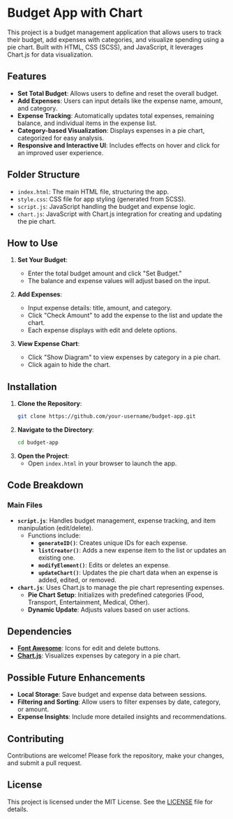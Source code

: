 # Budget App with Chart

This project is a budget management application that allows users to track their budget, add expenses with categories, and visualize spending using a pie chart. Built with HTML, CSS (SCSS), and JavaScript, it leverages Chart.js for data visualization.

## Features

- **Set Total Budget**: Allows users to define and reset the overall budget.
- **Add Expenses**: Users can input details like the expense name, amount, and category.
- **Expense Tracking**: Automatically updates total expenses, remaining balance, and individual items in the expense list.
- **Category-based Visualization**: Displays expenses in a pie chart, categorized for easy analysis.
- **Responsive and Interactive UI**: Includes effects on hover and click for an improved user experience.

## Folder Structure

- `index.html`: The main HTML file, structuring the app.
- `style.css`: CSS file for app styling (generated from SCSS).
- `script.js`: JavaScript handling the budget and expense logic.
- `chart.js`: JavaScript with Chart.js integration for creating and updating the pie chart.

## How to Use

1. **Set Your Budget**:
   - Enter the total budget amount and click "Set Budget."
   - The balance and expense values will adjust based on the input.

2. **Add Expenses**:
   - Input expense details: title, amount, and category.
   - Click "Check Amount" to add the expense to the list and update the chart.
   - Each expense displays with edit and delete options.

3. **View Expense Chart**:
   - Click "Show Diagram" to view expenses by category in a pie chart.
   - Click again to hide the chart.

## Installation

1. **Clone the Repository**:
    ```bash
    git clone https://github.com/your-username/budget-app.git
    ```
2. **Navigate to the Directory**:
    ```bash
    cd budget-app
    ```
3. **Open the Project**:
   - Open `index.html` in your browser to launch the app.

## Code Breakdown

### Main Files
- **`script.js`**: Handles budget management, expense tracking, and item manipulation (edit/delete).
  - Functions include:
    - **`generateID()`**: Creates unique IDs for each expense.
    - **`listCreator()`**: Adds a new expense item to the list or updates an existing one.
    - **`modifyElement()`**: Edits or deletes an expense.
    - **`updateChart()`**: Updates the pie chart data when an expense is added, edited, or removed.
- **`chart.js`**: Uses Chart.js to manage the pie chart representing expenses.
  - **Pie Chart Setup**: Initializes with predefined categories (Food, Transport, Entertainment, Medical, Other).
  - **Dynamic Update**: Adjusts values based on user actions.

## Dependencies

- **[Font Awesome](https://cdnjs.cloudflare.com/ajax/libs/font-awesome/6.3.0/css/all.min.css)**: Icons for edit and delete buttons.
- **[Chart.js](https://cdn.jsdelivr.net/npm/chart.js)**: Visualizes expenses by category in a pie chart.

## Possible Future Enhancements

- **Local Storage**: Save budget and expense data between sessions.
- **Filtering and Sorting**: Allow users to filter expenses by date, category, or amount.
- **Expense Insights**: Include more detailed insights and recommendations.

## Contributing

Contributions are welcome! Please fork the repository, make your changes, and submit a pull request.

## License

This project is licensed under the MIT License. See the [LICENSE](LICENSE) file for details.
